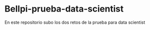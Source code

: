 # Bellpi-prueba-data-scientist

En este repositorio subo los dos retos de la prueba para data scientist
